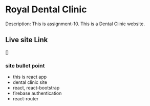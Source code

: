 # Royal Dental Clinic

Description: This is assignment-10. This is a Dental Clinic website.

## Live site Link
[]



### site bullet point
* this is react app
* dental clinic site
* react, react-bootstrap
* firebase authentication
* react-router 